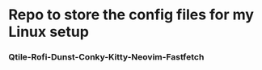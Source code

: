 # Repo to store the config files for my Linux setup
### Qtile-Rofi-Dunst-Conky-Kitty-Neovim-Fastfetch


